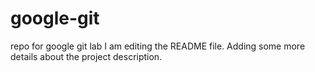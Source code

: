 # google-git
repo for google git lab
I am editing the README file. Adding some more details about the project description.
